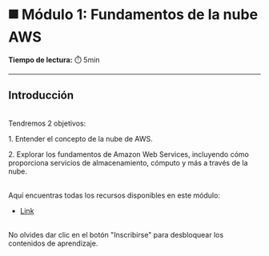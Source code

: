 # ◼️ Módulo 1: Fundamentos de la nube AWS


**Tiempo de lectura:** ⏱️️ 5min


---


## Introducción


<p><br>Tendremos 2 objetivos:
<p>1. Entender el concepto de la nube de AWS. 
</p>2. Explorar los fundamentos de Amazon Web Services, incluyendo cómo proporciona servicios de almacenamiento, cómputo y más a través de la nube.


<p><br>Aquí encuentras todas los recursos disponibles en este módulo: 
  
- [Link](https://aws-laboratoria.ontidwit.com/#/libraries?id=881e76d7-724c-4cae-a722-55b91f49367f)
  
<p><br>No olvides dar clic en el botón "Inscribirse" para desbloquear los contenidos de aprendizaje.





